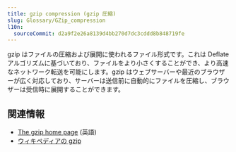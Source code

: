 ```yaml
---
title: gzip compression (gzip 圧縮)
slug: Glossary/GZip_compression
l10n:
  sourceCommit: d2a9f2e26a8139d4bb270d7dc3cddd8b848719fe
---
```


gzip はファイルの圧縮および展開に使われるファイル形式です。これは Deflate アルゴリズムに基づいており、ファイルをより小さくすることができ、より高速なネットワーク転送を可能にします。gzip はウェブサーバーや最近のブラウザーが広く対応しており、サーバーは送信前に自動的にファイルを圧縮し、ブラウザーは受信時に展開することができます。

## 関連情報

- [The gzip home page](https://www.gzip.org/) (英語)
- [ウィキペディアの gzip](https://ja.wikipedia.org/wiki/Gzip)
